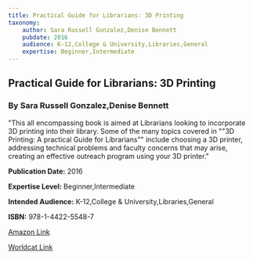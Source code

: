```yaml
---
title: Practical Guide for Librarians: 3D Printing
taxonomy:
	author: Sara Russell Gonzalez,Denise Bennett
	pubdate: 2016
	audience: K-12,College & University,Libraries,General
	expertise: Beginner,Intermediate
---
```

## Practical Guide for Librarians: 3D Printing
### By Sara Russell Gonzalez,Denise Bennett
"This all encompassing book is aimed at Librarians looking to incorporate 3D printing into their library. Some of the many topics covered in ""3D Printing: A practical Guide for Librarians"" include choosing a 3D printer, addressing technical problems and faculty concerns that may arise, creating an effective outreach program using your 3D printer."

**Publication Date:** 2016

**Expertise Level:** Beginner,Intermediate

**Intended Audience:** K-12,College & University,Libraries,General

**ISBN:** 978-1-4422-5548-7

[Amazon Link](https://www.amazon.com/3D-Printing-Practical-Librarians-Guides/dp/1442255471)

[Worldcat Link](https://www.worldcat.org/title/3d-printing-a-practical-guide-for-librarians/oclc/1028501464)